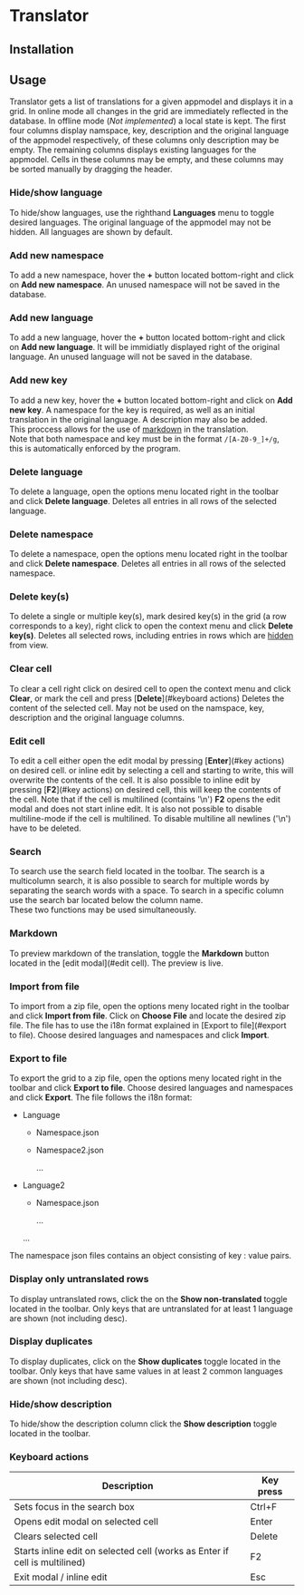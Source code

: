 # Translator 

## Installation 

## Usage
Translator gets a list of translations for a given appmodel and displays it in a grid. In online mode all changes in the grid are immediately reflected in the database. In offline mode (_Not implemented_) a local state is kept. The first four columns display namspace, key, description and the original language of the appmodel respectively, of these columns only description may be empty. The remaining columns displays existing languages for the appmodel. Cells in these columns may be empty, and these columns may be sorted manually by dragging the header.

### Hide/show language
To hide/show languages, use the righthand **Languages** menu to toggle desired languages.
The original language of the appmodel may not be hidden. All languages are shown by default.

### Add new namespace
To add a new namespace, hover the **+** button located bottom-right and click on **Add new namespace**.
An unused namespace will not be saved in the database.

### Add new language
To add a new language, hover the **+** button located bottom-right and click on **Add new language**.
It will be immidiatly displayed right of the original language. An unused language will not be saved in the database.

### Add new key
To add a new key, hover the **+** button located bottom-right and click on **Add new key**.
A namespace for the key is required, as well as an initial translation in the original language. A description may also be added.  
This proccess allows for the use of [markdown](#markdown) in the translation.  
Note that both namespace and key must be in the format ``/[A-Z0-9_]+/g``, this is automatically enforced by the program.

### Delete language
To delete a language, open the options menu located right in the toolbar and click **Delete language**.
Deletes all entries in all rows of the selected language. 

### Delete namespace 
To delete a namespace, open the options menu located right in the toolbar and click **Delete namespace**.
Deletes all entries in all rows of the selected namespace. 

### Delete key(s)
To delete a single or multiple key(s), mark desired key(s) in the grid (a row corresponds to a key), right click to open the context menu and click **Delete key(s)**.
Deletes all selected rows, including entries in rows which are [hidden](#hide-language) from view. 

### Clear cell
To clear a cell right click on desired cell to open the context menu and click **Clear**, or mark the cell and press [**Delete**](#keyboard actions)
Deletes the content of the selected cell. May not be used on the namspace, key, description and the original language columns.

### Edit cell
To edit a cell either open the edit modal by pressing [**Enter**](#key actions) on desired cell. or inline edit by selecting a cell and starting to write, this will overwrite the contents of the cell. It is also possible to inline edit by pressing [**F2**](#key actions) on desired cell, this will keep the contents of the cell.
Note that if the cell is multilined (contains '\n') **F2** opens the edit modal and does not start inline edit.
It is also not possible to disable multiline-mode if the cell is multilined. To disable multiline all newlines ('\n') have to be deleted.

### Search
To search use the search field located in the toolbar. The search is a multicolumn search, it is also possible to search for multiple words by separating the search words with a space. 
To search in a specific column use the search bar located below the column name.  
These two functions may be used simultaneously. 

### Markdown
To preview markdown of the translation, toggle the **Markdown** button located in the [edit modal](#edit cell).
The preview is live.

### Import from file
To import from a zip file, open the options meny located right in the toolbar and click **Import from file**.
Click on **Choose File** and locate the desired zip file. The file has to use the i18n format explained in [Export to file](#export to file). 
Choose desired languages and namespaces and click **Import**.

### Export to file
To export the grid to a zip file, open the options meny located right in the toolbar and click **Export to file**.
Choose desired languages and namespaces and click **Export**.
The file follows the i18n format:
* Language
  * Namespace.json
  * Namespace2.json
  
    ...
* Language2
  * Namespace.json
  
    ...
  
  ...

The namespace json files contains an object consisting of key : value pairs. 


### Display only untranslated rows
To display untranslated rows, click the on the **Show non-translated** toggle located in the toolbar.
Only keys that are untranslated for at least 1 language are shown (not including desc).

### Display duplicates 
To display duplicates, click on the **Show duplicates** toggle located in the toolbar.
Only keys that have same values in at least 2 common languages are shown (not including desc).

### Hide/show description
To hide/show the description column click the **Show description** toggle located in the toolbar.

### Keyboard actions
| Description                                                                | Key press      |
| ---------------------------------------------------------------------------| -------------- |
| Sets focus in the search box                                               | Ctrl+F         |
| Opens edit modal on selected cell                                          | Enter          |
| Clears selected cell                                                       | Delete         |
| Starts inline edit on selected cell (works as Enter if cell is multilined) | F2             |
| Exit modal / inline edit                                                   | Esc            |
